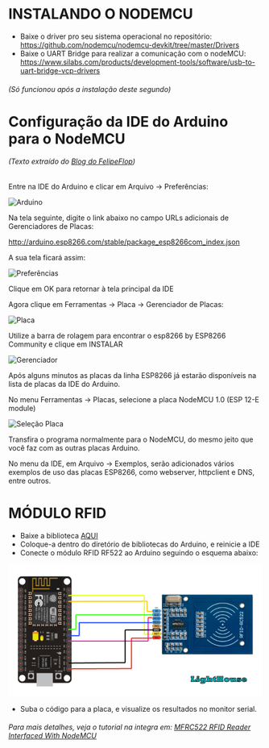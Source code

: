 # INSTALANDO O NODEMCU

- Baixe o driver pro seu sistema operacional no repositório: https://github.com/nodemcu/nodemcu-devkit/tree/master/Drivers
- Baixe o UART Bridge para realizar a comunicação com o nodeMCU: https://www.silabs.com/products/development-tools/software/usb-to-uart-bridge-vcp-drivers
###### (Só funcionou após a instalação deste segundo)

# Configuração da IDE do Arduino para o NodeMCU
###### (Texto extraído do [Blog do FelipeFlop](https://www.filipeflop.com/blog/programar-nodemcu-com-ide-arduino/))

Entre na IDE do Arduino e clicar em Arquivo -> Preferências:

![Arduino](https://www.filipeflop.com/wp-content/uploads/2016/05/IDE-Arquivo.png)

Na tela seguinte, digite o link abaixo no campo URLs adicionais de Gerenciadores de Placas:

http://arduino.esp8266.com/stable/package_esp8266com_index.json

A sua tela ficará assim:

![Preferências](https://www.filipeflop.com/wp-content/uploads/2016/05/IDE-Preferencias.png)

Clique em OK para retornar à tela principal da IDE

Agora clique em Ferramentas -> Placa -> Gerenciador de Placas:

![Placa](https://www.filipeflop.com/wp-content/uploads/2016/05/IDE-Menu-Ferramentas-Placa.png)

Utilize a barra de rolagem para encontrar o esp8266 by ESP8266 Community e clique em INSTALAR

![Gerenciador](https://www.filipeflop.com/wp-content/uploads/2016/05/IDE-Gerenciador-de-placas.png)

Após alguns minutos as placas da linha ESP8266 já estarão disponíveis na lista de placas da IDE do Arduino.

No menu Ferramentas -> Placas, selecione a placa NodeMCU 1.0 (ESP 12-E module)

![Seleção Placa](https://www.filipeflop.com/wp-content/uploads/2016/05/IDE-Selecao-Placa.png)

Transfira o programa normalmente para o NodeMCU, do mesmo jeito que você faz com as outras placas Arduino.

No menu da IDE, em Arquivo -> Exemplos, serão adicionados vários exemplos de uso das placas ESP8266, como webserver, httpclient e DNS, entre outros.

# MÓDULO RFID

- Baixe a biblioteca [AQUI](https://github.com/miguelbalboa/rfid)
- Coloque-a dentro do diretório de bibliotecas do Arduino, e reinicie a IDE
- Conecte o módulo RFID RF522 ao Arduino seguindo o esquema abaixo:

![Schematic](https://raw.githubusercontent.com/bernardo-amaral/nodemcu-rfid/master/schematic.png)

- Suba o código para a placa, e visualize os resultados no monitor serial.
 ###### Para mais detalhes, veja o tutorial na integra em: [MFRC522 RFID Reader Interfaced With NodeMCU](http://www.instructables.com/id/MFRC522-RFID-Reader-Interfaced-With-NodeMCU/)